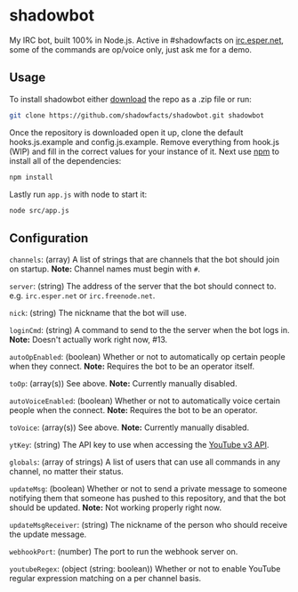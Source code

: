 shadowbot
==========

My IRC bot, built 100% in Node.js. Active in #shadowfacts on [irc.esper.net][esper], some of the commands are op/voice only, just ask me for a demo.


## Usage
To install shadowbot either [download][zip_dl] the repo as a .zip file or run:
```bash
git clone https://github.com/shadowfacts/shadowbot.git shadowbot
```

Once the repository is downloaded open it up, clone the default hooks.js.example and config.js.example. Remove everything from hook.js (WIP) and fill in the correct values for your instance of it. Next use [npm][npm] to install all of the dependencies:
```bash
npm install
```
Lastly run `app.js` with node to start it:
```bash
node src/app.js
```

## Configuration
`channels`: (array) A list of strings that are channels that the bot should join on startup. **Note:** Channel names must begin with `#`.

`server`: (string) The address of the server that the bot should connect to. e.g. `irc.esper.net` or `irc.freenode.net`.

`nick`: (string) The nickname that the bot will use.

`loginCmd`: (string) A command to send to the the server when the bot logs in. **Note:** Doesn't actually work right now, #13.

`autoOpEnabled`: (boolean) Whether or not to automatically op certain people when they connect. **Note:** Requires the bot to be an operator itself.

`toOp`: (array(s)) See above. **Note:** Currently manually disabled.

`autoVoiceEnabled`: (boolean) Whether or not to automatically voice certain people when the connect. **Note:** Requires the bot to be an operator.

`toVoice`: (array(s)) See above. **Note:** Currently manually disabled.

`ytKey`: (string) The API key to use when accessing the [YouTube v3 API][ytAPI].

`globals`: (array of strings) A list of users that can use all commands in any channel, no matter their status.

`updateMsg`: (boolean) Whether or not to send a private message to someone notifying them that someone has pushed to this repository, and that the bot should be updated. **Note:** Not working properly right now.

`updateMsgReceiver`: (string) The nickname of the person who should receive the update message.

`webhookPort`: (number) The port to run the webhook server on.

`youtubeRegex`: (object (string: boolean)) Whether or not to enable YouTube regular expression matching on a per channel basis.

[esper]: http://esper.net/publicirc.php
[zip_dl]: http://git.io/NZjE
[npm]: https://www.npmjs.com/
[ytAPI]: https://developers.google.com/youtube/v3/
